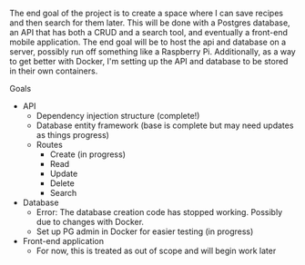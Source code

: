 The end goal of the project is to create a space where I can save recipes and then search for them later.  This will be done with a Postgres database, an API that has both a CRUD and a search tool, and eventually a front-end mobile application.
The end goal will be to host the api and database on a server, possibly run off something like a Raspberry Pi. Additionally, as a way to get better with Docker, I'm setting up the API and database to be stored in their own containers.

Goals
- API
  - Dependency injection structure (complete!)
  - Database entity framework (base is complete but may need updates as things progress)
  - Routes
    - Create (in progress)
    - Read
    - Update
    - Delete
    - Search
- Database
  - Error: The database creation code has stopped working.  Possibly due to changes with Docker.
  - Set up PG admin in Docker for easier testing (in progress)
- Front-end application
  - For now, this is treated as out of scope and will begin work later
